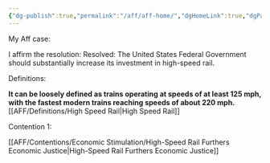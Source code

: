 ```yaml
---
{"dg-publish":true,"permalink":"/aff/aff-home/","dgHomeLink":true,"dgPassFrontmatter":false}
---
```


My Aff case: 

I affirm the resolution: Resolved: The United States Federal Government should substantially increase its investment in high-speed rail.

Definitions:

**It can be loosely defined as trains operating at speeds of at least 125 mph, with the fastest modern trains reaching speeds of about 220 mph.**
[[AFF/Definitions/High Speed Rail|High Speed Rail]]

Contention 1:

[[AFF/Contentions/Economic Stimulation/High-Speed Rail Furthers Economic Justice|High-Speed Rail Furthers Economic Justice]]